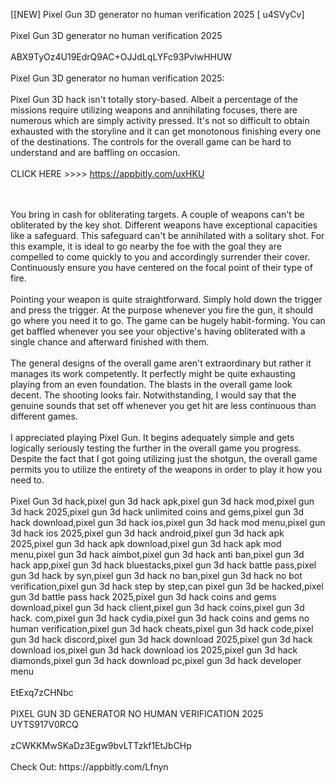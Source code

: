[[NEW] Pixel Gun 3D generator no human verification 2025 [ u4SVyCv]
<br>
<br>Pixel Gun 3D generator no human verification 2025
<br>
<br>ABX9TyOz4U19EdrQ9AC+OJJdLqLYFc93PvlwHHUW
<br>
<br>Pixel Gun 3D generator no human verification 2025:
<br>
<br>Pixel Gun 3D hack isn't totally story-based. Albeit a percentage of the missions require utilizing weapons and annihilating focuses, there are numerous which are simply activity pressed. It's not so difficult to obtain exhausted with the storyline and it can get monotonous finishing every one of the destinations. The controls for the overall game can be hard to understand and are baffling on occasion. 
<br>
<br>CLICK HERE >>>> https://appbitly.com/uxHKU

<br>
<br>You bring in cash for obliterating targets. A couple of weapons can't be obliterated by the key shot. Different weapons have exceptional capacities like a safeguard. This safeguard can't be annihilated with a solitary shot. For this example, it is ideal to go nearby the foe with the goal they are compelled to come quickly to you and accordingly surrender their cover. Continuously ensure you have centered on the focal point of their type of fire. 
<br>
<br>Pointing your weapon is quite straightforward. Simply hold down the trigger and press the trigger. At the purpose whenever you fire the gun, it should go where you need it to go. The game can be hugely habit-forming. You can get baffled whenever you see your objective's having obliterated with a single chance and afterward finished with them. 
<br>
<br>The general designs of the overall game aren't extraordinary but rather it manages its work competently. It perfectly might be quite exhausting playing from an even foundation. The blasts in the overall game look decent. The shooting looks fair. Notwithstanding, I would say that the genuine sounds that set off whenever you get hit are less continuous than different games. 
<br>
<br>I appreciated playing Pixel Gun. It begins adequately simple and gets logically seriously testing the further in the overall game you progress. Despite the fact that I got going utilizing just the shotgun, the overall game permits you to utilize the entirety of the weapons in order to play it how you need to. 
<br>
<br>Pixel Gun 3d hack,pixel gun 3d hack apk,pixel gun 3d hack mod,pixel gun 3d hack 2025,pixel gun 3d hack unlimited coins and gems,pixel gun 3d hack download,pixel gun 3d hack ios,pixel gun 3d hack mod menu,pixel gun 3d hack ios 2025,pixel gun 3d hack android,pixel gun 3d hack apk 2025,pixel gun 3d hack apk download,pixel gun 3d hack apk mod menu,pixel gun 3d hack aimbot,pixel gun 3d hack anti ban,pixel gun 3d hack app,pixel gun 3d hack bluestacks,pixel gun 3d hack battle pass,pixel gun 3d hack by syn,pixel gun 3d hack no ban,pixel gun 3d hack no bot verification,pixel gun 3d hack step by step,can pixel gun 3d be hacked,pixel gun 3d battle pass hack 2025,pixel gun 3d hack coins and gems download,pixel gun 3d hack client,pixel gun 3d hack coins,pixel gun 3d hack. com,pixel gun 3d hack cydia,pixel gun 3d hack coins and gems no human verification,pixel gun 3d hack cheats,pixel gun 3d hack code,pixel gun 3d hack discord,pixel gun 3d hack download 2025,pixel gun 3d hack download ios,pixel gun 3d hack download ios 2025,pixel gun 3d hack diamonds,pixel gun 3d hack download pc,pixel gun 3d hack developer menu
<br>
<br>EtExq7zCHNbc
<br>
<br>PIXEL GUN 3D GENERATOR NO HUMAN VERIFICATION 2025 UYTS917V0RCQ
<br>
<br>zCWKKMwSKaDz3Egw9bvLTTzkf1EtJbCHp
<br>
<br>Check Out: https://appbitly.com/Lfnyn
<br>
